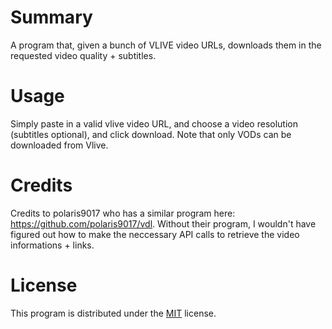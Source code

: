 
# Summary
A program that, given a bunch of VLIVE video URLs, downloads them in the requested video quality + subtitles.

# Usage
Simply paste in a valid vlive video URL, and choose a video resolution (subtitles optional), and click download.
Note that only VODs can be downloaded from Vlive.

# Credits
Credits to polaris9017 who has a similar program here: https://github.com/polaris9017/vdl.
Without their program, I wouldn't have figured out how to make the neccessary API calls to retrieve the video informations + links.

# License
This program is distributed under the [MIT](https://choosealicense.com/licenses/mit/) license.
